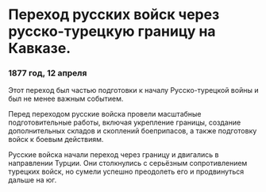 # Переход русских войск через русско-турецкую границу на Кавказе.
### 1877 год, 12 апреля

Этот переход был частью подготовки к началу Русско-турецкой войны и был не менее важным событием.

Перед переходом русские войска провели масштабные подготовительные работы, включая укрепление границы, создание дополнительных складов и скоплений боеприпасов, а также подготовку войск к боевым действиям.

Русские войска начали переход через границу и двигались в направлении Турции. Они столкнулись с серьёзным сопротивлением турецких войск, но сумели успешно преодолеть его и продвинуться дальше на юг.